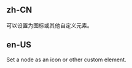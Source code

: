 ## zh-CN

可以设置为图标或其他自定义元素。

## en-US

Set a node as an icon or other custom element.

<style>
.timeline-clock-icon {
  font-size: 16px;
}

[data-theme='compact'] .timeline-clock-icon {
  font-size: 14px;
}
</style>

